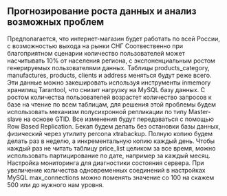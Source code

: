 ## Прогнозирование роста данных и анализ возможных проблем


   Предполагается, что интернет-магазин будет работать по всей России, с возможностью выхода на рынки СНГ
Соотвественно при благоприятном сценарии количество пользователей может насчитывать 10% от населения региона, 
с экспоненциальным ростом генерируемых пользователями данных.
    Таблицы products_category, manufactures, products, clients и address меняться будут реже 
всего. Эти данные можно закешировать используя инструменты inmemory хранилищ Tarantool, что снизит нагрузку на MySQL базу 
данных. С ростом количества пользователей возрастет количество запросов к базе на чтение по всем таблицам, для решения 
этой проблемы будем использовать механизм полусихронной репликации по типу Master-slave на основе GTID. Все 
изменения будут передаваться с помощью Row Based Replication.
    Бекап будем делать без остановки базы данных, физический через утилиту percona xtrabackup. Полную копию будем делать
раз в неделю, а инкрементальную копию каждый день.
    Чтобы каждый раз не читать таблицу price_list целиком за все время, можно использовать партицирование по дате, например 
за каждый месяц.
    Настройка мониторинга для диагностики состояния сервера. 
    При увеличение количества одновременных соединений в настройках MySQL max_connections можно поменять значение со 100
на скажем 500 или до нужного нам уровня.   